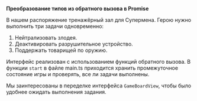 **Преобразование типов из обратного вызова в Promise**

В нашем распоряжение тренажёрный зал для Супермена. Герою нужно выполнить три задачи одновременно:

1. Нейтрализовать злодея.
2. Деактивировать разрушительное устройство.
3. Поддержать товарищей по оружию.

Интерфейс реализован с использованием функций обратного вызова. В функции `start` в файле main.ts приходится хранить промежуточное состояние игры и проверять, все ли задачи выполнены.

Мы заинтересованы в переделке интерфейса `GameBoardView`, чтобы было удобнее ожидать выполнения задания.
